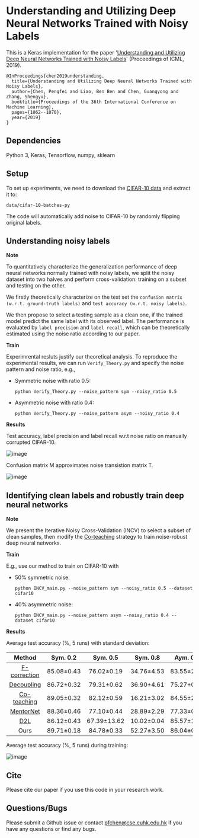 # Understanding and Utilizing Deep Neural Networks Trained with Noisy Labels
This is a Keras implementation for the paper '[Understanding and Utilizing Deep Neural Networks Trained with Noisy Labels](http://proceedings.mlr.press/v97/chen19g.html)' (Proceedings of ICML, 2019).


```
@InProceedings{chen2019understanding,
  title={Understanding and Utilizing Deep Neural Networks Trained with Noisy Labels},
  author={Chen, Pengfei and Liao, Ben Ben and Chen, Guangyong and Zhang, Shengyu},
  booktitle={Proceedings of the 36th International Conference on Machine Learning},
  pages={1062--1070},
  year={2019}
}
```

## Dependencies
Python 3, Keras, Tensorflow, numpy, sklearn

## Setup
To set up experiments, we need to download the [CIFAR-10 data](https://www.cs.toronto.edu/~kriz/cifar-10-python.tar.gz) and extract it to:

```
data/cifar-10-batches-py
```
The code will automatically add noise to CIFAR-10 by randomly flipping original labels.

## Understanding noisy labels
**Note**

To quantitatively characterize the generalization performance of deep neural networks normally trained with noisy labels, we split the noisy dataset into two halves and perform cross-validation: training on a subset and testing on the other.

We firstly theoretically characterize on the test set the ```confusion matrix (w.r.t. ground-truth labels)``` and ```test accuracy (w.r.t. noisy labels)```.

We then propose to select a testing sample as a clean one, if the trained model predict the same label with its observed label. The performance is evaluated by ```label precision``` and ```label recall```, which can be theoretically estimated using the noise ratio according to our paper.

**Train**

Experimrental resluts justify our theoretical analysis. To reproduce the experimental results, we can run ```Verify_Theory.py``` and specify the noise pattern and noise ratio, e.g., 

* Symmetric noise with ratio 0.5:

  ```python Verify_Theory.py --noise_pattern sym --noisy_ratio 0.5```
  
* Asymmetric noise with ratio 0.4:

  ```python Verify_Theory.py --noise_pattern asym --noisy_ratio 0.4``` 

**Results**

Test accuracy, label precision and label recall w.r.t noise ratio on manually corrupted CIFAR-10. 

![image](https://github.com/chenpf1025/noisy_label_understanding_utilizing/blob/master/results/LPLR.png)

Confusion matrix M approximates noise transistion matrix T.

![image](https://github.com/chenpf1025/noisy_label_understanding_utilizing/blob/master/results/Confusion.png)

## Identifying clean labels and robustly train deep neural networks
**Note**

We present the Iterative Noisy Cross-Validation (INCV) to select a subset of clean samples, then modify the [Co-teaching](https://arxiv.org/abs/1804.06872) strategy to train noise-robust deep neural networks. 

**Train**

E.g., use our method to train on CIFAR-10 with

* 50% symmetric noise:

  ```python INCV_main.py --noise_pattern sym --noisy_ratio 0.5 --dataset cifar10```
  
* 40% asymmetric noise:

  ```python INCV_main.py --noise_pattern asym --noisy_ratio 0.4 --dataset cifar10```

**Results**

Average test accuracy (%, 5 runs) with standard deviation:

|    Method    |  Sym. 0.2  |   Sym. 0.5  |  Sym. 0.8  |  Aym. 0.4  |
|:------------:|:----------:|:-----------:|:----------:|:----------:|
| [F-correction](https://arxiv.org/abs/1609.03683) | 85.08±0.43 |  76.02±0.19 | 34.76±4.53 | 83.55±2.15 |
|  [Decoupling](https://arxiv.org/abs/1706.02613)  | 86.72±0.32 |  79.31±0.62 | 36.90±4.61 | 75.27±0.83 |
|  [Co-teaching](https://arxiv.org/abs/1804.06872) | 89.05±0.32 |  82.12±0.59 | 16.21±3.02 | 84.55±2.81 |
|   [MentorNet](https://arxiv.org/abs/1712.05055)  | 88.36±0.46 |  77.10±0.44 | 28.89±2.29 | 77.33±0.79 |
|      [D2L](https://arxiv.org/abs/1806.02612)     | 86.12±0.43 | 67.39±13.62 | 10.02±0.04 | 85.57±1.21 |
|     Ours     | 89.71±0.18 |  84.78±0.33 | 52.27±3.50 | 86.04±0.54 |

Average test accuracy (%, 5 runs) during training:

![image](https://github.com/chenpf1025/noisy_label_understanding_utilizing/blob/master/results/TestAcc.png)

## Cite
Please cite our paper if you use this code in your research work.

## Questions/Bugs
Please submit a Github issue or contact pfchen@cse.cuhk.edu.hk if you have any questions or find any bugs.
